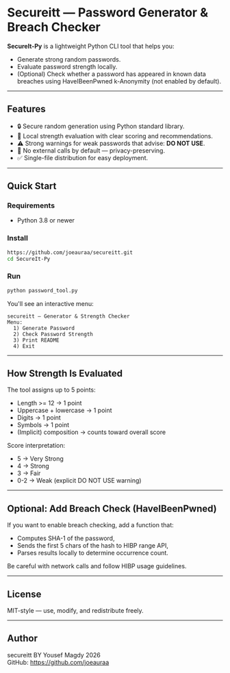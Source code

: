 # Secureitt — Password Generator & Breach Checker

**SecureIt-Py** is a lightweight Python CLI tool that helps you:
- Generate strong random passwords.
- Evaluate password strength locally.
- (Optional) Check whether a password has appeared in known data breaches using HaveIBeenPwned k-Anonymity (not enabled by default).

---

## Features

- 🔒 Secure random generation using Python standard library.
- 🧠 Local strength evaluation with clear scoring and recommendations.
- ⚠️ Strong warnings for weak passwords that advise: **DO NOT USE**.
- 🚫 No external calls by default — privacy-preserving.
- ✅ Single-file distribution for easy deployment.

---

## Quick Start

### Requirements
- Python 3.8 or newer

### Install
```bash
https://github.com/joeauraa/secureitt.git
cd SecureIt-Py
```

### Run
```bash
python password_tool.py
```

You'll see an interactive menu:
```
secureitt — Generator & Strength Checker
Menu:
  1) Generate Password
  2) Check Password Strength
  3) Print README
  4) Exit
```

---

## How Strength Is Evaluated

The tool assigns up to 5 points:
- Length >= 12 -> 1 point
- Uppercase + lowercase -> 1 point
- Digits -> 1 point
- Symbols -> 1 point
- (Implicit) composition -> counts toward overall score

Score interpretation:
- 5 -> Very Strong
- 4 -> Strong
- 3 -> Fair
- 0-2 -> Weak (explicit DO NOT USE warning)

---

## Optional: Add Breach Check (HaveIBeenPwned)

If you want to enable breach checking, add a function that:
- Computes SHA-1 of the password,
- Sends the first 5 chars of the hash to HIBP range API,
- Parses results locally to determine occurrence count.

Be careful with network calls and follow HIBP usage guidelines.

---

## License

MIT-style — use, modify, and redistribute freely.

---

## Author

secureitt BY Yousef Magdy 2026  
GitHub: https://github.com/joeauraa
